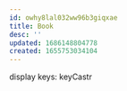 ```yaml
---
id: owhy8lal032ww96b3giqxae
title: Book
desc: ''
updated: 1686148804778
created: 1655753034104
---
```


display keys:
  keyCastr